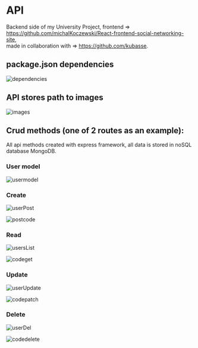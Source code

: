 # API
Backend side of my University Project, frontend => https://github.com/michalKoczewski/React-frontend-social-networking-site,             
made in collaboration with => https://github.com/kubasse.   

## package.json dependencies
![dependencies](https://user-images.githubusercontent.com/52933683/106327859-19e8fc00-627f-11eb-9f59-405c496c67ea.PNG)

## API stores path to images
![images](https://user-images.githubusercontent.com/52933683/106328035-68969600-627f-11eb-834b-d1cfb945efd1.PNG)

## Crud methods (one of 2 routes as an example):
All api methods created with express framework, all data is stored in noSQL database MongoDB.

### User model
![usermodel](https://user-images.githubusercontent.com/52933683/106328567-510bdd00-6280-11eb-8876-28f7245854bd.PNG)

### Create
![userPost](https://user-images.githubusercontent.com/52933683/106327102-dc37a380-627d-11eb-8026-7c61bde5832b.PNG)

![postcode](https://user-images.githubusercontent.com/52933683/106328374-fd998f00-627f-11eb-8ff1-4d7bd43968c6.PNG)

### Read
![usersList](https://user-images.githubusercontent.com/52933683/106327096-da6de000-627d-11eb-9884-0b0658359c54.PNG)

![codeget](https://user-images.githubusercontent.com/52933683/106328366-fa060800-627f-11eb-85a1-20e8f5f9e0bd.PNG)

### Update
![userUpdate](https://user-images.githubusercontent.com/52933683/106326771-4dc32200-627d-11eb-907e-b6d4030c2d81.PNG)

![codepatch](https://user-images.githubusercontent.com/52933683/106328368-fb373500-627f-11eb-955c-8e07aed43a98.PNG)

### Delete
![userDel](https://user-images.githubusercontent.com/52933683/106327106-dd68d080-627d-11eb-889b-2ebc99638944.PNG)

![codedelete](https://user-images.githubusercontent.com/52933683/106328363-f8d4db00-627f-11eb-81d6-a0c7f240c421.PNG)
